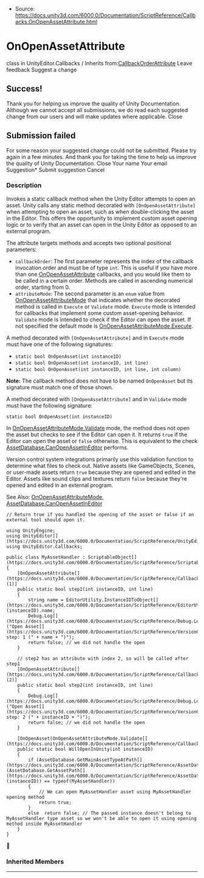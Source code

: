 * Source: https://docs.unity3d.com/6000.0/Documentation/ScriptReference/Callbacks.OnOpenAssetAttribute.html

# OnOpenAssetAttribute
class in UnityEditor.Callbacks
/
Inherits from:[CallbackOrderAttribute](https://docs.unity3d.com/6000.0/Documentation/ScriptReference/CallbackOrderAttribute.html)
Leave feedback
Suggest a change
## Success!
Thank you for helping us improve the quality of Unity Documentation. Although we cannot accept all submissions, we do read each suggested change from our users and will make updates where applicable.
Close
## Submission failed
For some reason your suggested change could not be submitted. Please <a>try again</a> in a few minutes. And thank you for taking the time to help us improve the quality of Unity Documentation.
Close
Your name Your email Suggestion* Submit suggestion
Cancel
### Description
Invokes a static callback method when the Unity Editor attempts to open an asset.
Unity calls any static method decorated with `[OnOpenAssetAttribute]` when attempting to open an asset, such as when double-clicking the asset in the Editor. This offers the opportunity to implement custom asset opening logic or to verify that an asset can open in the Unity Editor as opposed to an external program.  
  
The attribute targets methods and accepts two optional positional parameters: 
  * `callbackOrder`: The first parameter represents the index of the callback invocation order and must be of type `int`. This is useful if you have more than one [OnOpenAssetAttribute](https://docs.unity3d.com/6000.0/Documentation/ScriptReference/Callbacks.OnOpenAssetAttribute.html) callbacks, and you would like them to be called in a certain order. Methods are called in ascending numerical order, starting from 0.
  * `attributeMode`: The second parameter is an `enum` value from [OnOpenAssetAttributeMode](https://docs.unity3d.com/6000.0/Documentation/ScriptReference/Callbacks.OnOpenAssetAttributeMode.html) that indicates whether the decorated method is called in `Execute` or `Validate` mode. `Execute` mode is intended for callbacks that implement some custom asset-opening behavior. `Validate` mode is intended to check if the Editor can open the asset. If not specified the default mode is [OnOpenAssetAttributeMode.Execute](https://docs.unity3d.com/6000.0/Documentation/ScriptReference/Callbacks.OnOpenAssetAttributeMode.Execute.html).


A method decorated with `[OnOpenAssetAttribute]` and in `Execute` mode must have one of the following signatures: 
  * `static bool OnOpenAsset(int instanceID)`
  * `static bool OnOpenAsset(int instanceID, int line)`
  * `static bool OnOpenAsset(int instanceID, int line, int column)`


**Note:** The callback method does not have to be named `OnOpenAsset` but its signature must match one of those shown.  
  
A method decorated with `[OnOpenAssetAttribute]` and in `Validate` mode must have the following signature:  
  
`static bool OnOpenAsset(int instanceID)`  
  
In [OnOpenAssetAttributeMode.Validate](https://docs.unity3d.com/6000.0/Documentation/ScriptReference/Callbacks.OnOpenAssetAttributeMode.Validate.html) mode, the method does not open the asset but checks to see if the Editor can open it. It returns `true` if the Editor can open the asset or `false` otherwise. This is equivalent to the check [AssetDatabase.CanOpenAssetInEditor](https://docs.unity3d.com/6000.0/Documentation/ScriptReference/AssetDatabase.CanOpenAssetInEditor.html) performs.  
  
Version control system integrations primarily use this validation function to determine what files to check out. Native assets like GameObjects, Scenes, or user-made assets return `true` because they are opened and edited in the Editor. Assets like sound clips and textures return `false` because they're opened and edited in an external program.   
  
See Also: [OnOpenAssetAttributeMode](https://docs.unity3d.com/6000.0/Documentation/ScriptReference/Callbacks.OnOpenAssetAttributeMode.html), [AssetDatabase.CanOpenAssetInEditor](https://docs.unity3d.com/6000.0/Documentation/ScriptReference/AssetDatabase.CanOpenAssetInEditor.html)
```
// Return true if you handled the opening of the asset or false if an external tool should open it.  
  
using UnityEngine;
using UnityEditor[](https://docs.unity3d.com/6000.0/Documentation/ScriptReference/UnityEditor.html);
using UnityEditor.Callbacks;  
  
public class MyAssetHandler : ScriptableObject[](https://docs.unity3d.com/6000.0/Documentation/ScriptReference/ScriptableObject.html)
{
    [OnOpenAssetAttribute[](https://docs.unity3d.com/6000.0/Documentation/ScriptReference/Callbacks.OnOpenAssetAttribute.html)(1)]
    public static bool step1(int instanceID, int line)
    {
        string name = EditorUtility.InstanceIDToObject[](https://docs.unity3d.com/6000.0/Documentation/ScriptReference/EditorUtility.InstanceIDToObject.html)(instanceID).name;
        Debug.Log[](https://docs.unity3d.com/6000.0/Documentation/ScriptReference/Debug.Log.html)("Open Asset[](https://docs.unity3d.com/6000.0/Documentation/ScriptReference/VersionControl.Asset.html) step: 1 (" + name + ")");
        return false; // we did not handle the open
    }  
  
    // step2 has an attribute with index 2, so will be called after step1
    [OnOpenAssetAttribute[](https://docs.unity3d.com/6000.0/Documentation/ScriptReference/Callbacks.OnOpenAssetAttribute.html)(2)]
    public static bool step2(int instanceID, int line)
    {
        Debug.Log[](https://docs.unity3d.com/6000.0/Documentation/ScriptReference/Debug.Log.html)("Open Asset[](https://docs.unity3d.com/6000.0/Documentation/ScriptReference/VersionControl.Asset.html) step: 2 (" + instanceID + ")");
        return false; // we did not handle the open
    }  
  
    [OnOpenAsset(OnOpenAssetAttributeMode.Validate[](https://docs.unity3d.com/6000.0/Documentation/ScriptReference/Callbacks.OnOpenAssetAttributeMode.Validate.html))]
    public static bool WillOpenInUnity(int instanceID)
    {
        if (AssetDatabase.GetMainAssetTypeAtPath[](https://docs.unity3d.com/6000.0/Documentation/ScriptReference/AssetDatabase.GetMainAssetTypeAtPath.html)(AssetDatabase.GetAssetPath[](https://docs.unity3d.com/6000.0/Documentation/ScriptReference/AssetDatabase.GetAssetPath.html)(instanceID)) == typeof(MyAssetHandler))
        {
            // We can open MyAssetHandler asset using MyAssetHandler opening method
            return true;
        }
        else  return false; // The passed instance doesn't belong to MyAssetHandler type asset so we won't be able to open it using opening method inside MyAssetHandler
    }
}

```

### Inherited Members
* * *
